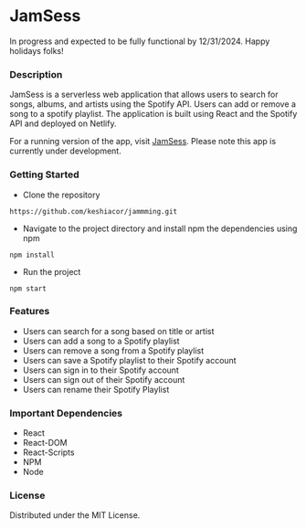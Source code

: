 # JamSess

In progress and expected to be fully functional by 12/31/2024. Happy holidays folks!

### Description

JamSess is a serverless web application that allows users to search for songs, albums, and artists using the Spotify API. Users can add or remove a song to a spotify playlist. The application is built using React and the Spotify API and deployed on Netlify.

For a running version of the app, visit [JamSess](https://jamsess.netlify.app/).
Please note this app is currently under development.

### Getting Started

- Clone the repository

```
https://github.com/keshiacor/jammming.git
```

- Navigate to the project directory and install npm the dependencies using npm

```
npm install
```

- Run the project

```
npm start
```

### Features

- Users can search for a song based on title or artist
- Users can add a song to a Spotify playlist
- Users can remove a song from a Spotify playlist
- Users can save a Spotify playlist to their Spotify account
- Users can sign in to their Spotify account
- Users can sign out of their Spotify account
- Users can rename their Spotify Playlist

### Important Dependencies

- React
- React-DOM
- React-Scripts
- NPM
- Node

### License

Distributed under the MIT License.
